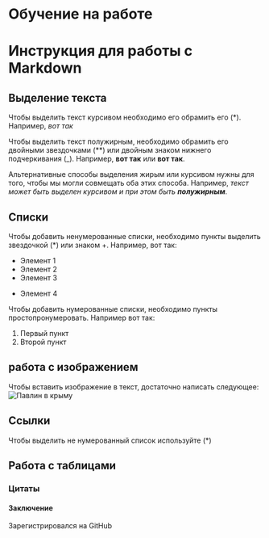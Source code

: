 # Обучение на работе

# Инструкция для работы с Markdown

## Выделение текста

Чтобы выделить текст курсивом необходимо его обрамить его (*). Например, *вот так*

Чтобы выделить текст полужирным, необходимо обрамить его двойными звездочками (**) или двойным знаком нижнего подчеркивания (_). Например, **вот так** или __вот так__.

Альтернативные способы выделения жирым или курсивом нужны для того, чтобы мы могли совмещать оба этих способа. Например, _текст может быть выделен курсивом и при этом быть **полужирным**_.

## Списки

Чтобы добавить ненумерованные списки, необходимо пункты выделить звездочкой (*) или знаком +.
Например, вот так:
* Элемент 1
* Элемент 2
* Элемент 3
+ Элемент 4

Чтобы добавить нумерованные списки, необходимо пункты простопронумеровать.
Например вот так:
1. Первый пункт
2. Второй пункт

## работа с изображением

Чтобы вставить изображение в текст, достаточно написать следующее: ![Павлин в крыму](IMG_5616.JPG)
## Ссылки

Чтобы выделить не нумерованный список используйте (*)
## Работа с таблицами

### Цитаты 

#### Заключение

Зарегистрировался на GitHub